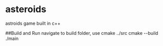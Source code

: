 # asteroids
astroids game built in c++

##Build and Run
navigate to build folder, use
cmake ../src
cmake --build 
./main
